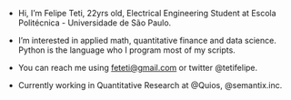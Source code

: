 - Hi, I’m Felipe Teti, 22yrs old, Electrical Engineering Student at Escola Politécnica - Universidade de São Paulo.

-  I’m interested in applied math, quantitative finance and data science. Python is the language who I program most of my scripts. 
-  You can reach me using feteti@gmail.com or twitter @tetifelipe.
-  Currently working in Quantitative Research at @Quios, @semantix.inc. 

<!---
feteti/feteti is a ✨ special ✨ repository because its `README.md` (this file) appears on your GitHub profile.
You can click the Preview link to take a look at your changes.
--->
